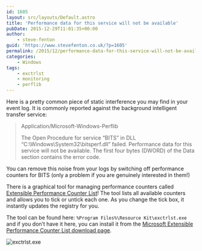 ```yaml
---
id: 1605
layout: src/layouts/Default.astro
title: 'Performance data for this service will not be available'
pubDate: 2015-12-29T11:01:35+00:00
author:
    - steve-fenton
guid: 'https://www.stevefenton.co.uk/?p=1605'
permalink: /2015/12/performance-data-for-this-service-will-not-be-available/
categories:
    - Windows
tags:
    - exctrlst
    - monitoring
    - perflib
---
```


Here is a pretty common piece of static interference you may find in your event log. It is commonly reported against the background intelligent transfer service:

> Application/Microsoft-Windows-Perflib
> 
> The Open Procedure for service “BITS” in DLL “C:\\Windows\\System32\\bitsperf.dll” failed. Performance data for this service will not be available. The first four bytes (DWORD) of the Data section contains the error code.

You can remove this noise from your logs by switching off performance counters for BITS (only a problem if you are genuinely interested in them!)

There is a graphical tool for managing performance counters called [Extensible Performance Counter List](https://technet.microsoft.com/en-us/library/cc737958%28v=ws.10%29.aspx)! The tool lists all available counters and allows you to tick or untick each one. As you change the tick box, it instantly updates the registry for you.

The tool can be found here: `%Program Files%\Resource Kit\exctrlst.exe` and if you don’t have it here, you can install it from the [Microsoft Extensible Performance Counter List download page](http://download.microsoft.com/download/win2000platform/exctrlst/1.00.0.1/nt5/en-us/exctrlst_setup.exe).

![exctrlst.exe](https://www.stevefenton.co.uk/wp-content/uploads/2015/12/exctrlst.png)